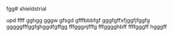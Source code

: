 fgg# shieldstrial

upd
ffff
gghgg
gggw
gfsgd
gfffbbbfgf
gggfgffхfjggfjfggfg
gggggfffggfghggdfgffgg
fffgggnjfffg
fffgggghbff
ffffgggff
hgggff
